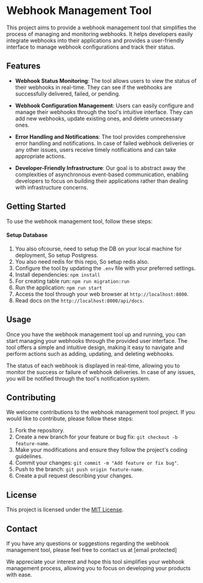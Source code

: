 # Webhook Management Tool

This project aims to provide a webhook management tool that simplifies the process of managing and monitoring webhooks. It helps developers easily integrate webhooks into their applications and provides a user-friendly interface to manage webhook configurations and track their status.

## Features

- **Webhook Status Monitoring**: The tool allows users to view the status of their webhooks in real-time. They can see if the webhooks are successfully delivered, failed, or pending.

- **Webhook Configuration Management**: Users can easily configure and manage their webhooks through the tool's intuitive interface. They can add new webhooks, update existing ones, and delete unnecessary ones.

- **Error Handling and Notifications**: The tool provides comprehensive error handling and notifications. In case of failed webhook deliveries or any other issues, users receive timely notifications and can take appropriate actions.

- **Developer-Friendly Infrastructure**: Our goal is to abstract away the complexities of asynchronous event-based communication, enabling developers to focus on building their applications rather than dealing with infrastructure concerns.

## Getting Started

To use the webhook management tool, follow these steps:

#### Setup Database

1. You also ofcourse, need to setup the DB on your local machine for deployment, So setup Postgress.
2. You also need redis for this repo, So setup redis also.
3. Configure the tool by updating the `.env` file with your preferred settings.
4. Install dependencies: `npm install`
5. For creating table run: `npm run migration:run`
6. Run the application: `npm run start`
7. Access the tool through your web browser at `http://localhost:8000`.
8. Read docs on the `http://localhost:8000/api/docs`.

## Usage

Once you have the webhook management tool up and running, you can start managing your webhooks through the provided user interface. The tool offers a simple and intuitive design, making it easy to navigate and perform actions such as adding, updating, and deleting webhooks.

The status of each webhook is displayed in real-time, allowing you to monitor the success or failure of webhook deliveries. In case of any issues, you will be notified through the tool's notification system.

## Contributing

We welcome contributions to the webhook management tool project. If you would like to contribute, please follow these steps:

1. Fork the repository.
2. Create a new branch for your feature or bug fix: `git checkout -b feature-name`.
3. Make your modifications and ensure they follow the project's coding guidelines.
4. Commit your changes: `git commit -m "Add feature or fix bug"`.
5. Push to the branch: `git push origin feature-name`.
6. Create a pull request describing your changes.

## License

This project is licensed under the [MIT License](LICENSE).

## Contact

If you have any questions or suggestions regarding the webhook management tool, please feel free to contact us at [email protected]

We appreciate your interest and hope this tool simplifies your webhook management process, allowing you to focus on developing your products with ease.

